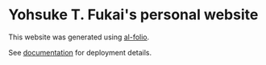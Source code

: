# Yohsuke T. Fukai's personal website 

This website was generated using [al-folio](https://github.com/alshedivat/al-folio).

See [documentation](https://github.com/alshedivat/al-folio/blob/main/INSTALL.md) for deployment details. 